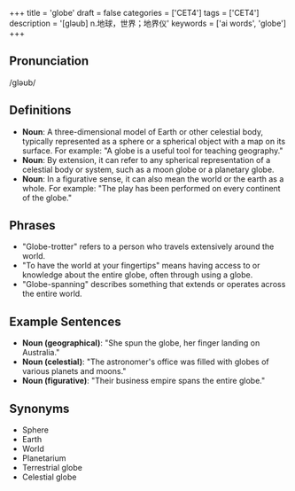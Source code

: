 +++
title = 'globe'
draft = false
categories = ['CET4']
tags = ['CET4']
description = '[gləub] n.地球，世界；地界仪'
keywords = ['ai words', 'globe']
+++

## Pronunciation
/ɡləʊb/

## Definitions
- **Noun**: A three-dimensional model of Earth or other celestial body, typically represented as a sphere or a spherical object with a map on its surface. For example: "A globe is a useful tool for teaching geography."
- **Noun**: By extension, it can refer to any spherical representation of a celestial body or system, such as a moon globe or a planetary globe.
- **Noun**: In a figurative sense, it can also mean the world or the earth as a whole. For example: "The play has been performed on every continent of the globe."

## Phrases
- "Globe-trotter" refers to a person who travels extensively around the world.
- "To have the world at your fingertips" means having access to or knowledge about the entire globe, often through using a globe.
- "Globe-spanning" describes something that extends or operates across the entire world.

## Example Sentences
- **Noun (geographical)**: "She spun the globe, her finger landing on Australia."
- **Noun (celestial)**: "The astronomer's office was filled with globes of various planets and moons."
- **Noun (figurative)**: "Their business empire spans the entire globe."

## Synonyms
- Sphere
- Earth
- World
- Planetarium
- Terrestrial globe
- Celestial globe
